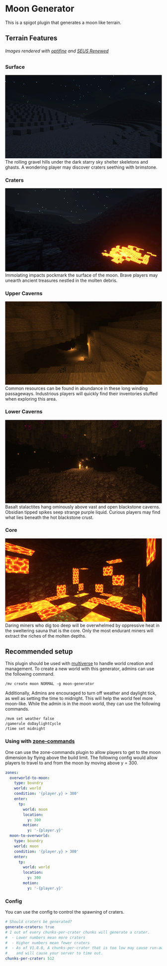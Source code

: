 # Moon Generator
This is a spigot plugin that generates a moon like terrain.

## Terrain Features
###### Images rendered with [optifine](https://optifine.net/home) and [SEUS Renewed](https://www.sonicether.com/seus/)
### Surface
![Rolling gravel hills](preview/surface.png)
The rolling gravel hills under the dark starry sky shelter skeletons and ghasts. A wondering player may discover craters seething with brimstone.
### Craters
![Seething crater](preview/crater.png)
Immolating impacts pockmark the surface of the moon. Brave players may unearth ancient treasures nestled in the molten debris.
### Upper Caverns
![Upper caverns](preview/upper_caverns.png)
Common resources can be found in abundance in these long winding passageways. Industrious players will quickly find their inventories stuffed when exploring this area.
### Lower Caverns
![Lower caverns](preview/lower_caverns.png)
Basalt stalactites hang ominously above vast and open blackstone caverns. Obsidian tipped spikes seep strange purple liquid. Curious players may find what lies beneath the hot blackstone crust.
### Core
![Molten core](preview/core.png)
Daring miners who dig too deep will be overwhelmed by oppressive heat in the sweltering sauna that is the core. Only the most endurant miners will extract the riches of the molten depths.

## Recommended setup
This plugin should be used with [multiverse](https://www.curseforge.com/minecraft/bukkit-plugins/multiverse-core) to handle world creation and management. To create a new world with this generator, admins can use the following command.
```
/mv create moon NORMAL -g moon-generator
```

Additionally, Admins are encouraged to turn off weather and daylight tick, as well as setting the time to midnight. This will help the world feel more moon-like. While the admin is in the moon world, they can use the following commands.
```
/mvm set weather false
/gamerule doDaylightCycle
/time set midnight
```
### Using with [zone-commands](https://github.com/Yukiiro-Nite/zone-commands)
One can use the zone-commands plugin to allow players to get to the moon dimension by flying above the build limit. The following config would allow players to travel to and from the moon by moving above y = 300.
```yaml
zones:
  overworld-to-moon:
    type: boundry
    world: world
    condition: '{player.y} > 300'
    enter:
      tp:
        world: moon
        location:
          y: 300
        motion:
          y: '-{player.y}'
  moon-to-overworld:
    type: boundry
    world: moon
    condition: '{player.y} > 300'
    enter:
      tp:
        world: world
        location:
          y: 300
        motion:
          y: '-{player.y}'
```

### Config
You can use the config to control the spawning of craters.
```yaml
# Should craters be generated?
generate-craters: true
# 1 out of every chunks-per-crater chunks will generate a crater.
#  - Lower numbers mean more craters
#  - Higher numbers mean fewer craters
#  - As of V1.0.0, A chunks-per-crater that is too low may cause run-away generation
#    and will cause your server to time out.
chunks-per-crater: 512
```
